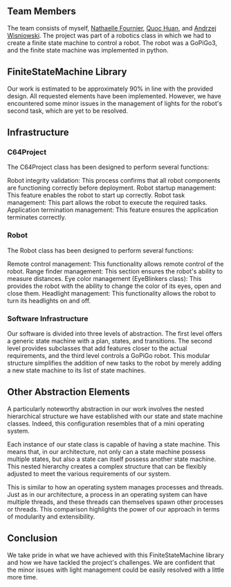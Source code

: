 ## Team Members
The team consists of myself, [Nathaelle Fournier](https://github.com/SakyunBuns), [Quoc Huan](https://github.com/ArsenTigor), and [Andrzej Wisniowski](https://github.com/cryptoblivious). The project was part of a robotics class in which we had to create a finite state machine to control a robot. The robot was a GoPiGo3, and the finite state machine was implemented in python.

## FiniteStateMachine Library
Our work is estimated to be approximately 90% in line with the provided design. All requested elements have been implemented. However, we have encountered some minor issues in the management of lights for the robot's second task, which are yet to be resolved.

## Infrastructure
### C64Project
The C64Project class has been designed to perform several functions:

Robot integrity validation: This process confirms that all robot components are functioning correctly before deployment.
Robot startup management: This feature enables the robot to start up correctly.
Robot task management: This part allows the robot to execute the required tasks.
Application termination management: This feature ensures the application terminates correctly.  
### Robot
The Robot class has been designed to perform several functions:

Remote control management: This functionality allows remote control of the robot.
Range finder management: This section ensures the robot's ability to measure distances.
Eye color management (EyeBlinkers class): This provides the robot with the ability to change the color of its eyes, open and close them.
Headlight management: This functionality allows the robot to turn its headlights on and off.  
### Software Infrastructure
Our software is divided into three levels of abstraction. The first level offers a generic state machine with a plan, states, and transitions. The second level provides subclasses that add features closer to the actual requirements, and the third level controls a GoPiGo robot. This modular structure simplifies the addition of new tasks to the robot by merely adding a new state machine to its list of state machines.

## Other Abstraction Elements
A particularly noteworthy abstraction in our work involves the nested hierarchical structure we have established with our state and state machine classes. Indeed, this configuration resembles that of a mini operating system.

Each instance of our state class is capable of having a state machine. This means that, in our architecture, not only can a state machine possess multiple states, but also a state can itself possess another state machine. This nested hierarchy creates a complex structure that can be flexibly adjusted to meet the various requirements of our system.

This is similar to how an operating system manages processes and threads. Just as in our architecture, a process in an operating system can have multiple threads, and these threads can themselves spawn other processes or threads. This comparison highlights the power of our approach in terms of modularity and extensibility.

## Conclusion
We take pride in what we have achieved with this FiniteStateMachine library and how we have tackled the project's challenges. We are confident that the minor issues with light management could be easily resolved with a little more time.
